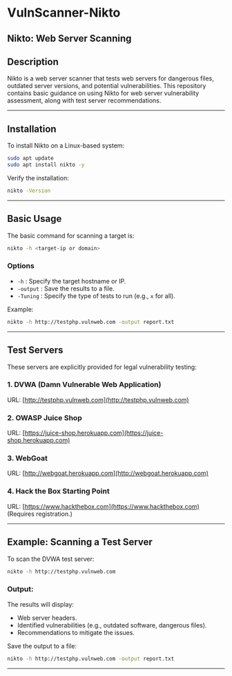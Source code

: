 # VulnScanner-Nikto



## Nikto: Web Server Scanning

## Description
Nikto is a web server scanner that tests web servers for dangerous files, outdated server versions, and potential vulnerabilities. This repository contains basic guidance on using Nikto for web server vulnerability assessment, along with test server recommendations.

---

## Installation
To install Nikto on a Linux-based system:

```bash
sudo apt update
sudo apt install nikto -y
```
Verify the installation:
```bash
nikto -Version
```

---

## Basic Usage
The basic command for scanning a target is:

```bash
nikto -h <target-ip or domain>
```

### Options
- `-h` : Specify the target hostname or IP.
- `-output` : Save the results to a file.
- `-Tuning` : Specify the type of tests to run (e.g., `x` for all).

Example:
```bash
nikto -h http://testphp.vulnweb.com -output report.txt
```

---

## Test Servers
These servers are explicitly provided for legal vulnerability testing:

### 1. DVWA (Damn Vulnerable Web Application)
URL: [http://testphp.vulnweb.com](http://testphp.vulnweb.com)

### 2. OWASP Juice Shop
URL: [https://juice-shop.herokuapp.com](https://juice-shop.herokuapp.com)

### 3. WebGoat
URL: [http://webgoat.herokuapp.com](http://webgoat.herokuapp.com)

### 4. Hack the Box Starting Point
URL: [https://www.hackthebox.com](https://www.hackthebox.com) (Requires registration.)

---

## Example: Scanning a Test Server
To scan the DVWA test server:
```bash
nikto -h http://testphp.vulnweb.com
```

### Output:
The results will display:
- Web server headers.
- Identified vulnerabilities (e.g., outdated software, dangerous files).
- Recommendations to mitigate the issues.

Save the output to a file:
```bash
nikto -h http://testphp.vulnweb.com -output report.txt
```

---
